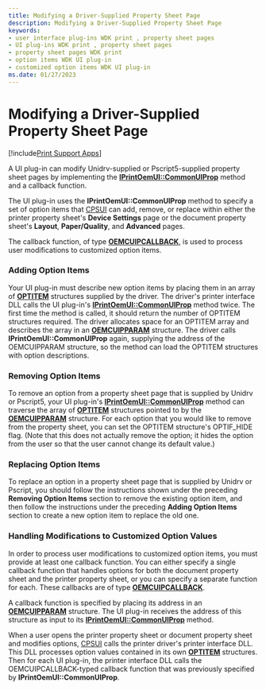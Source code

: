 ```yaml
---
title: Modifying a Driver-Supplied Property Sheet Page
description: Modifying a Driver-Supplied Property Sheet Page
keywords:
- user interface plug-ins WDK print , property sheet pages
- UI plug-ins WDK print , property sheet pages
- property sheet pages WDK print
- option items WDK UI plug-in
- customized option items WDK UI plug-in
ms.date: 01/27/2023
---
```


# Modifying a Driver-Supplied Property Sheet Page

[!include[Print Support Apps](../includes/print-support-apps.md)]

A UI plug-in can modify Unidrv-supplied or Pscript5-supplied property sheet pages by implementing the [**IPrintOemUI::CommonUIProp**](/windows-hardware/drivers/ddi/prcomoem/nf-prcomoem-iprintoemui-commonuiprop) method and a callback function.

The UI plug-in uses the **IPrintOemUI::CommonUIProp** method to specify a set of option items that [CPSUI](common-property-sheet-user-interface.md) can add, remove, or replace within either the printer property sheet's **Device Settings** page or the document property sheet's **Layout**, **Paper/Quality**, and **Advanced** pages.

The callback function, of type [**OEMCUIPCALLBACK**](/windows-hardware/drivers/ddi/printoem/nc-printoem-oemcuipcallback), is used to process user modifications to customized option items.

### <a href="" id="ddk-adding-option-items-gg"></a>Adding Option Items

Your UI plug-in must describe new option items by placing them in an array of [**OPTITEM**](/windows-hardware/drivers/ddi/compstui/ns-compstui-_optitem) structures supplied by the driver. The driver's printer interface DLL calls the UI plug-in's [**IPrintOemUI::CommonUIProp**](/windows-hardware/drivers/ddi/prcomoem/nf-prcomoem-iprintoemui-commonuiprop) method twice. The first time the method is called, it should return the number of OPTITEM structures required. The driver allocates space for an OPTITEM array and describes the array in an [**OEMCUIPPARAM**](/windows-hardware/drivers/ddi/printoem/ns-printoem-_oemcuipparam) structure. The driver calls **IPrintOemUI::CommonUIProp** again, supplying the address of the OEMCUIPPARAM structure, so the method can load the OPTITEM structures with option descriptions.

### <a href="" id="ddk-removing-option-items-gg"></a>Removing Option Items

To remove an option from a property sheet page that is supplied by Unidrv or Pscript5, your UI plug-in's [**IPrintOemUI::CommonUIProp**](/windows-hardware/drivers/ddi/prcomoem/nf-prcomoem-iprintoemui-commonuiprop) method can traverse the array of [**OPTITEM**](/windows-hardware/drivers/ddi/compstui/ns-compstui-_optitem) structures pointed to by the [**OEMCUIPPARAM**](/windows-hardware/drivers/ddi/printoem/ns-printoem-_oemcuipparam) structure. For each option that you would like to remove from the property sheet, you can set the OPTITEM structure's OPTIF\_HIDE flag. (Note that this does not actually remove the option; it hides the option from the user so that the user cannot change its default value.)

### <a href="" id="ddk-replacing-option-items-gg"></a>Replacing Option Items

To replace an option in a property sheet page that is supplied by Unidrv or Pscript, you should follow the instructions shown under the preceding **Removing Option Items** section to remove the existing option item, and then follow the instructions under the preceding **Adding Option Items** section to create a new option item to replace the old one.

### <a href="" id="ddk-handling-modifications-to-customized-option-values-gg"></a>Handling Modifications to Customized Option Values

In order to process user modifications to customized option items, you must provide at least one callback function. You can either specify a single callback function that handles options for both the document property sheet and the printer property sheet, or you can specify a separate function for each. These callbacks are of type [**OEMCUIPCALLBACK**](/windows-hardware/drivers/ddi/printoem/nc-printoem-oemcuipcallback).

A callback function is specified by placing its address in an [**OEMCUIPPARAM**](/windows-hardware/drivers/ddi/printoem/ns-printoem-_oemcuipparam) structure. The UI plug-in receives the address of this structure as input to its [**IPrintOemUI::CommonUIProp**](/windows-hardware/drivers/ddi/prcomoem/nf-prcomoem-iprintoemui-commonuiprop) method.

When a user opens the printer property sheet or document property sheet and modifies options, [CPSUI](common-property-sheet-user-interface.md) calls the printer driver's printer interface DLL. This DLL processes option values contained in its own [**OPTITEM**](/windows-hardware/drivers/ddi/compstui/ns-compstui-_optitem) structures. Then for each UI plug-in, the printer interface DLL calls the OEMCUIPCALLBACK-typed callback function that was previously specified by **IPrintOemUI::CommonUIProp**.
